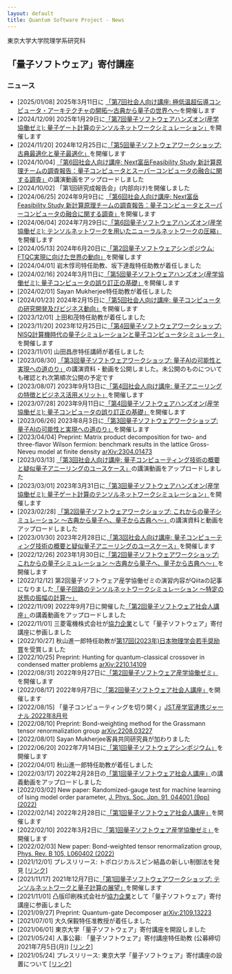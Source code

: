 ```yaml
---
layout: default
title: Quantum Software Project - News
---
```


東京大学大学院理学系研究科
##  「量子ソフトウェア」寄付講座

### ニュース

* [2025/01/08] 2025年3月11日に [「第7回社会人向け講座: 極低温超伝導コンピュータ・アーキテクチャの開拓〜古典から量子の世界へ〜](openseminar202503)を開催します
* [2024/12/09] 2025年1月29日に[「第7回量子ソフトウェアハンズオン(産学協働ゼミ): 量子ゲート計算のテンソルネットワークシミュレーション」](handson202501)を開催します
* [2024/11/20] 2024年12月25日に[「第5回量子ソフトウェアワークショップ: 古典最適化と量子最適化」](workshop202412)を開催します
* [2024/10/04] [「第6回社会人向け講座: Next富岳Feasibility Study 新計算原理チームの調査報告：量子コンピュータとスーパーコンピュータの融合に関する調査」](openseminar202409)の講演動画をアップロードしました
* [2024/10/02] 「第1回研究成報告会」(内部向け)を開催しました
* [2024/06/25] 2024年9月9日に [「第6回社会人向け講座: Next富岳Feasibility Study 新計算原理チームの調査報告：量子コンピュータとスーパーコンピュータの融合に関する調査」](openseminar202409)を開催します
* [2024/06/04] 2024年7月29日に[「第6回量子ソフトウェアハンズオン(産学協働ゼミ): テンソルネットワークを用いたニューラルネットワークの圧縮」](handson202407)を開催します
* [2024/05/13] 2024年6月20日に[「第2回量子ソフトウェアシンポジウム: FTQC実現に向けた世界の動向」](symposium202406)を開催します
* [2024/04/01] 岩木惇司特任助教、坂下達哉特任助教が着任しました
* [2024/02/16] 2024年3月11日に[「第5回量子ソフトウェアハンズオン(産学協働ゼミ): 量子コンピュータの誤り訂正の基礎」](handson202403)を開催します
* [2024/02/01] Sayan Mukherjee特任助教が着任しました
* [2024/01/23] 2024年2月15日に[「第5回社会人向け講座: 量子コンピュータの研究開発及びビジネス動向」](openseminar202402)を開催します
* [2023/12/01] 上田和茂特任助教が着任しました
* [2023/11/20] 2023年12月25日に[「第4回量子ソフトウェアワークショップ: NISQ計算機時代の量子シミュレーションと量子コンピュータシミュレータ」](workshop202312)を開催します
* [2023/11/01] 山田昌彦特任講師が着任しました
* [2023/08/30] [「第3回量子ソフトウェアワークショップ: 量子AIの可能性と実現への道のり」](workshop202308)の講演資料・動画を公開しました。未公開のものについても確認とれ次第順次公開の予定です
* [2023/08/07] 2023年9月13日に[「第4回社会人向け講座: 量子アニーリングの特徴とビジネス活用メリット」](openseminar202309)を開催します
* [2023/07/28] 2023年9月11日に[「第4回量子ソフトウェアハンズオン(産学協働ゼミ): 量子コンピュータの誤り訂正の基礎」](handson202309)を開催します
* [2023/06/26] 2023年8月3日に[「第3回量子ソフトウェアワークショップ: 量子AIの可能性と実現への道のり」](workshop202308)を開催します
* [2023/04/04] Preprint: Matrix product decomposition for two- and three-flavor Wilson fermion: benchmark results in the lattice Gross-Neveu model at finite density [arXiv:2304.01473](https://arxiv.org/abs/2304.01473)
* [2023/03/13] [「第3回社会人向け講座: 量子コンピューティング技術の概要と疑似量子アニーリングのユースケース」](openseminar202302)の講演動画をアップロードしました
* [2023/03/01] 2023年3月31日に[「第3回量子ソフトウェアハンズオン(産学協働ゼミ): 量子ゲート計算のテンソルネットワークシミュレーション」](joint202303)を開催します
* [2023/02/28] [「第2回量子ソフトウェアワークショップ: これからの量子シミュレーション 〜古典から量子へ、量子から古典へ〜」](workshop202301)の講演資料と動画をアップロードしました
* [2023/01/30] 2023年2月28日に[「第3回社会人向け講座: 量子コンピューティング技術の概要と疑似量子アニーリングのユースケース」](openseminar202302)を開催します
* [2022/12/26] 2023年1月30日に[「第2回量子ソフトウェアワークショップ: これからの量子シミュレーション 〜古典から量子へ、量子から古典へ〜」](workshop202301)を開催します
* [2022/12/12] 第2回量子ソフトウェア産学協働ゼミの演習内容がQiitaの記事になりました[「量子回路のテンソルネットワークシミュレーション 〜特定の状態の振幅の計算〜」](https://qiita.com/kazuo_watanabe/items/97a30806f40386cb8e7f)
* [2022/11/09] 2022年9月7日に開催した[「第2回量子ソフトウェア社会人講座」](openseminar202209)の講義動画をアップロードしました
* [2022/11/01] 三菱電機株式会社が[協力企業](sponsor)として「量子ソフトウェア」寄付講座に参画しました
* [2022/10/27] 秋山進一郎特任助教が[第17回(2023年)日本物理学会若手奨励賞](https://www.jps.or.jp/activities/awards/jusyosya/wakate2023.php)を受賞しました 
* [2022/10/25] Preprint: Hunting for quantum-classical crossover in condensed matter problems [arXiv:2210.14109](https://arxiv.org/abs/2210.14109)
* [2022/08/31] 2022年9月27日に[「第2回量子ソフトウェア産学協働ゼミ」](joint202209)を開催します
* [2022/08/17] 2022年9月7日に[「第2回量子ソフトウェア社会人講座」](openseminar202209)を開催します
* [2022/08/15] 「量子コンピューティングを切り開く」[JST産学官連携ジャーナル 2022年8月号](https://www.jst.go.jp/tt/journal/journal_contents/2022/08/2208-04_article.html)
* [2022/08/10] Preprint: Bond-weighting method for the Grassmann tensor renormalization group [arXiv:2208.03227](https://arxiv.org/abs/2208.03227)
* [2022/08/01] Sayan Mukherjee客員共同研究員が加わりました
* [2022/06/20] 2022年7月14日に[「第1回量子ソフトウェアシンポジウム」](symposium202207)を開催します
* [2022/04/01] 秋山進一郎特任助教が着任しました
* [2022/03/17] 2022年2月28日の[「第1回量子ソフトウェア社会人講座」](openseminar202202)の講義動画をアップロードしました
* [2022/03/02] New paper: Randomized-gauge test for machine learning of Ising model order parameter, [J. Phys. Soc. Jpn. 91, 044001 (9pp) (2022)](http://dx.doi.org/10.7566/JPSJ.91.044001)
* [2022/02/14] 2022年2月28日に[「第1回量子ソフトウェア社会人講座」](openseminar202202)を開催します
* [2022/02/10] 2022年3月2日に[「第1回量子ソフトウェア産学協働ゼミ」](joint202203)を開催します
* [2022/02/03] New paper: Bond-weighted tensor renormalization group, [Phys. Rev. B 105, L060402 (2022)](http://dx.doi.org/10.1103/PhysRevB.105.L060402)
* [2021/12/01] プレスリリース: トポロジカルスピン結晶の新しい制御法を発見 [[リンク]](https://www.s.u-tokyo.ac.jp/ja/press/2021/7662/)
* [2021/11/17] 2021年12月7日に[「第1回量子ソフトウェアワークショップ: テンソルネットワークと量子計算の展望」](workshop202112)を開催します
*  [2021/11/01] 凸版印刷株式会社が[協力企業](sponser)として「量子ソフトウェア」寄付講座に参画しました
* [2021/09/27] Preprint: Quantum-gate Decomposer [arXiv:2109.13223](http://arxiv.org/abs/2109.13223)
* [2021/07/01] 大久保毅特任准教授が着任しました
* [2021/06/01] 東京大学「量子ソフトウェア」寄付講座を開設しました
* [2021/05/24] 人事公募: 「量子ソフトウェア」寄付講座特任助教 (公募締切 2021年7月5日(月)) [[リンク]](https://www.s.u-tokyo.ac.jp/ja/recruit/?id=1261)
* [2021/05/24] プレスリリース: 東京大学「量子ソフトウェア」寄付講座の設置について [[リンク]](https://www.s.u-tokyo.ac.jp/ja/press/2021/7387/)
